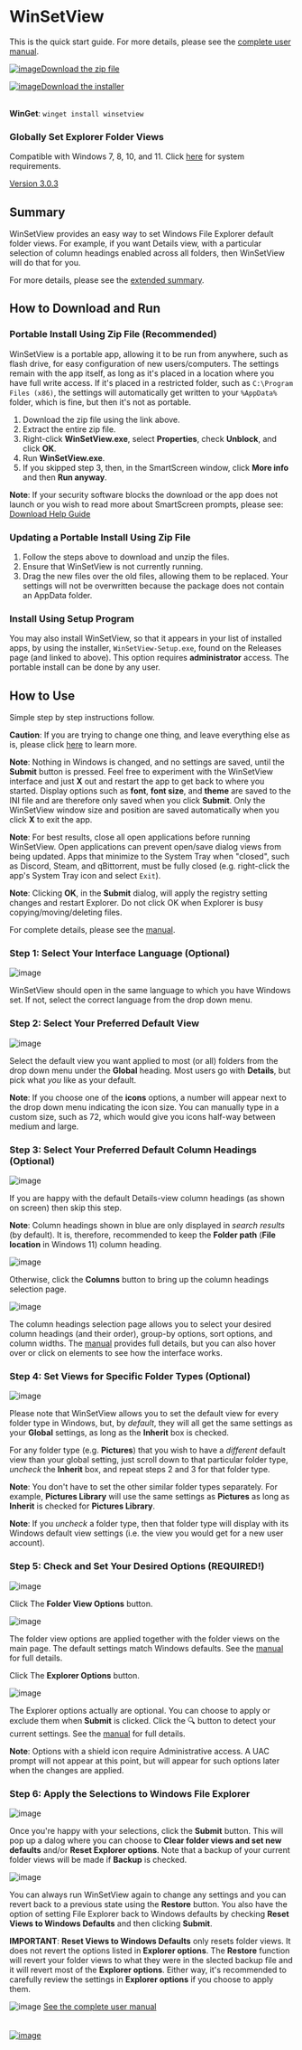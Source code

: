 # WinSetView
<!--
To view this document formatted (instead of as raw text) just click the Help button in WinSetView.
You can also manually navigate your browser to: https://lesferch.github.io/WinSetView.
-->

This is the quick start guide. For more details, please see the [complete user manual](./Manual.md).

[![image](https://github.com/LesFerch/WinSetView/assets/79026235/0188480f-ca53-45d5-b9ff-daafff32869e)Download the zip file](https://github.com/LesFerch/WinSetView/releases/download/3.0.3/WinSetView.zip)

[![image](https://github.com/user-attachments/assets/75e62417-c8ee-43b1-a8a8-a217ce130c91)Download the installer](https://github.com/LesFerch/WinSetView/releases/download/3.0.3/WinSetView-Setup.exe)

\
**WinGet**: `winget install winsetview`


### Globally Set Explorer Folder Views

Compatible with Windows 7, 8, 10, and 11.  Click [here](./System-Requirements.md) for system requirements.

[Version 3.0.3](./VersionHistory.md)

## Summary

WinSetView provides an easy way to set Windows File Explorer default folder views. For example, if you want Details view, with a particular selection of column headings enabled across all folders, then WinSetView will do that for you.

For more details, please see the [extended summary](./README-more.md).

## How to Download and Run

### Portable Install Using Zip File (Recommended)

WinSetView is a portable app, allowing it to be run from anywhere, such as flash drive, for easy configuration of new users/computers. The settings remain with the app itself, as long as it's placed in a location where you have full write access. If it's placed in a restricted folder, such as `C:\Program Files (x86)`, the settings will automatically get written to your `%AppData%` folder, which is fine, but then it's not as portable.

1. Download the zip file using the link above.
2. Extract the entire zip file.
3. Right-click **WinSetView.exe**, select **Properties**, check **Unblock**, and click **OK**.
4. Run **WinSetView.exe**.
5. If you skipped step 3, then, in the SmartScreen window, click **More info** and then **Run anyway**.

**Note**: If your security software blocks the download or the app does not launch or you wish to read more about SmartScreen prompts, please see: [Download Help Guide](./DownloadHelp.md)

### Updating a Portable Install Using Zip File

1. Follow the steps above to download and unzip the files.
2. Ensure that WinSetView is not currently running.
3. Drag the new files over the old files, allowing them to be replaced. Your settings will not be overwritten because the package does not contain an AppData folder.

### Install Using Setup Program

You may also install WinSetView, so that it appears in your list of installed apps, by using the installer, `WinSetView-Setup.exe`, found on the Releases page (and linked to above). This option requires **administrator** access. The portable install can be done by any user.


## How to Use

Simple step by step instructions follow.

**Caution**: If you are trying to change one thing, and leave everything else as is, please click [here](./WhatToExpect.md) to learn more.

**Note**: Nothing in Windows is changed, and no settings are saved, until the **Submit** button is pressed. Feel free to experiment with the WinSetView interface and just **X** out and restart the app to get back to where you started. Display options such as **font**, **font size**, and **theme** are saved to the INI file and are therefore only saved when you click **Submit**. Only the WinSetView window size and position are saved automatically when you click **X** to exit the app.

**Note**: For best results, close all open applications before running WinSetView. Open applications can prevent open/save dialog views from being updated. Apps that minimize to the System Tray when "closed", such as Discord, Steam, and qBittorrent, must be fully closed (e.g. right-click the app's System Tray icon and select `Exit`).

**Note**: Clicking **OK**, in the **Submit** dialog, will apply the registry setting changes and restart Explorer. Do not click OK when Explorer is busy copying/moving/deleting files.

For complete details, please see the [manual](./Manual.md).

### Step 1: Select Your Interface Language (Optional)

![image](https://github.com/user-attachments/assets/29ddaeb4-a8b3-46b0-aa9b-5708a3ce5220)

WinSetView should open in the same language to which you have Windows set. If not, select the correct language from the drop down menu.

### Step 2: Select Your Preferred Default View

![image](https://github.com/user-attachments/assets/fa6dbb8f-543b-447d-95a5-ae2530279459)


Select the default view you want applied to most (or all) folders from the drop down menu under the **Global** heading. Most users go with **Details**, but pick what *you* like as your default.

**Note**: If you choose one of the **icons** options, a number will appear next to the drop down menu indicating the icon size. You can manually type in a custom size, such as 72, which would give you icons half-way between medium and large.

### Step 3: Select Your Preferred Default Column Headings (Optional)

![image](https://github.com/user-attachments/assets/46e466b5-6b28-428d-ac51-bcecf688c7e8)

If you are happy with the default Details-view column headings (as shown on screen) then skip this step.

**Note**: Column headings shown in blue are only displayed in *search results* (by default). It is, therefore, recommended to keep the **Folder path** (**File location** in Windows 11) column heading.

![image](https://github.com/user-attachments/assets/4c964424-23df-4a05-9c1b-af6ef0a5ce79)

Otherwise, click the **Columns** button to bring up the column headings selection page.

![image](https://github.com/user-attachments/assets/04892e95-6790-41a6-a12a-e2d3199655f4)

The column headings selection page allows you to select your desired column headings (and their order), group-by options, sort options, and column widths. The [manual](./Manual.md#columns) provides full details, but you can also hover over or click on elements to see how the interface works.

### Step 4: Set Views for Specific Folder Types (Optional)

![image](https://github.com/user-attachments/assets/55fdf6be-b638-4273-892a-6be10f65f66e)

Please note that WinSetView allows you to set the default view for every folder type in Windows, but, by *default*, they will all get the same settings as your **Global** settings, as long as the **Inherit** box is checked.

For any folder type (e.g. **Pictures**) that you wish to have a *different* default view than your global setting, just scroll down to that particular folder type, *uncheck* the **Inherit** box, and repeat steps 2 and 3 for that folder type.

**Note**: You don't have to set the other similar folder types separately. For example, **Pictures Library** will use the same settings as **Pictures** as long as **Inherit** is checked for **Pictures Library**.

**Note**: If you *uncheck* a folder type, then that folder type will display with its Windows default view settings (i.e. the view you would get for a new user account).

### Step 5: Check and Set Your Desired Options (REQUIRED!)

![image](https://github.com/user-attachments/assets/7c67c247-eaa7-4bf0-9b8b-73853cc417c2)

Click The **Folder View Options** button.

![image](https://github.com/user-attachments/assets/41191e79-b484-4443-8ba0-6cd31a037c84)

The folder view options are applied together with the folder views on the main page. The default settings match Windows defaults. See the [manual](./Manual.md#options-menu) for full details.

Click The **Explorer Options** button.

![image](https://github.com/user-attachments/assets/21ce83f8-f34f-4ab6-9eeb-263edec9b86f)

The Explorer options actually are optional. You can choose to apply or exclude them when **Submit** is clicked. Click the 🔍 button to detect your current settings. See the [manual](./Manual.md#options-menu) for full details.

**Note**: Options with a shield icon require Administrative access. A UAC prompt will not appear at this point, but will appear for such options later when the changes are applied.

### Step 6: Apply the Selections to Windows File Explorer

![image](https://github.com/user-attachments/assets/d5c86db6-d72e-4fb1-b8ad-751f26227c64)

Once you're happy with your selections, click the **Submit** button. This will pop up a dalog where you can choose to **Clear folder views and set new defaults** and/or **Reset Explorer options**. Note that a backup of your current folder views will be made if **Backup** is checked. 

![image](https://github.com/user-attachments/assets/f0d91756-57a3-4741-ba45-80d068b03e85)

You can always run WinSetView again to change any settings and you can revert back to a previous state using the **Restore** button. You also have the option of setting File Explorer back to Windows defaults by checking **Reset Views to Windows Defaults** and then clicking **Submit**.

**IMPORTANT**: **Reset Views to Windows Defaults** only resets folder views. It does not revert the options listed in **Explorer options**. The **Restore** function will revert your folder views to what they were in the slected backup file and it will revert most of the **Explorer options**. Either way, it's recommended to carefully review the settings in **Explorer options** if you choose to apply them.

![image](https://github.com/LesFerch/WinSetView/assets/79026235/50c53943-f673-49da-ad3f-419026deea96)
[See the complete user manual](./Manual.md)
\
\
\
[![image](https://github.com/LesFerch/WinSetView/assets/79026235/63b7acbc-36ef-4578-b96a-d0b7ea0cba3a)](https://github.com/LesFerch/WinSetView)
